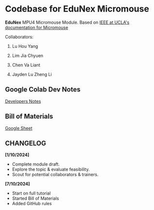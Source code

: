 # **Codebase for EduNex Micromouse**

**EduNex** MPU4 Micromouse Module. Based on [IEEE at UCLA's documentation for Micromouse](https://projects.ieeebruins.com/micromouse/)

Collaborators:

1. Lu Hou Yang

1. Lim Jia Chyuen

1. Chen Va Liant

1. Jayden Lu Zheng Li

## **Google Colab Dev Notes**

[Developers Notes](https://colab.research.google.com/drive/1OhPtsug7c6ERH516GHHfrw8AQKe1pcUC?usp=sharing)

## **Bill of Materials**

[Google Sheet](https://docs.google.com/spreadsheets/d/1ZZu8l19GLcMKLnv5OAhw-kwXTlIrgD-ZDA4Fticfcko/edit?usp=sharing)

## **CHANGELOG**

**[1/10/2024]**

- Complete module draft.
- Explore the topic & evaluate feasibility.
- Scout for potential collaborators & trainers.

**[7/10/2024]**

- Start on full tutorial
- Started Bill of Materials
- Added GitHub rules
